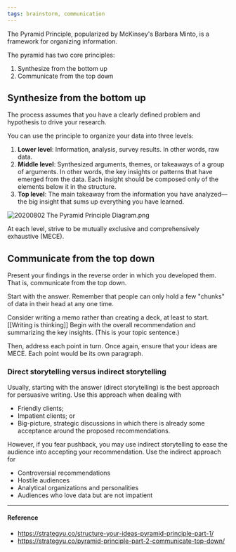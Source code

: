 ```yaml
---
tags: brainstorm, communication
---
```


The Pyramid Principle, popularized by McKinsey's Barbara Minto, is a framework
for organizing information.

The pyramid has two core principles:

1. Synthesize from the bottom up
2. Communicate from the top down

## Synthesize from the bottom up

The process assumes that you have a clearly defined problem and hypothesis to
drive your research.

You can use the principle to organize your data into three levels:

1. **Lower level**: Information, analysis, survey results. In other words, raw
   data.
2. **Middle level**: Synthesized arguments, themes, or takeaways of a group of
   arguments. In other words, the key insights or patterns that have emerged
   from the data. Each insight should be composed only of the elements below it
   in the structure.
3. **Top level**: The main takeaway from the information you have analyzed—the
   big insight that sums up everything you have learned.

![20200802 The Pyramid Principle Diagram.png](https://publish-01.obsidian.md/access/5bf4c22f8416d93237aa3630d0fd9c7c/assets/20200802%20The%20Pyramid%20Principle%20Diagram.png)

At each level, strive to be mutually exclusive and comprehensively exhaustive
(MECE).

## Communicate from the top down

Present your findings in the reverse order in which you developed them. That is,
communicate from the top down.

Start with the answer. Remember that people can only hold a few "chunks" of data
in their head at any one time.

Consider writing a memo rather than creating a deck, at least to start.
[[Writing is thinking]] Begin with the overall recommendation and summarizing
the key insights. (This is your topic sentence.)

Then, address each point in turn. Once again, ensure that your ideas are MECE.
Each point would be its own paragraph.

### Direct storytelling versus indirect storytelling

Usually, starting with the answer (direct storytelling) is the best approach for
persuasive writing. Use this approach when dealing with

- Friendly clients;
- Impatient clients; or
- Big-picture, strategic discussions in which there is already some acceptance
  around the proposed recommendations.

However, if you fear pushback, you may use indirect storytelling to ease the
audience into accepting your recommendation. Use the indirect approach for

- Controversial recommendations
- Hostile audiences
- Analytical organizations and personalities
- Audiences who love data but are not impatient

---

#### Reference

- https://strategyu.co/structure-your-ideas-pyramid-principle-part-1/
- https://strategyu.co/pyramid-principle-part-2-communicate-top-down/
